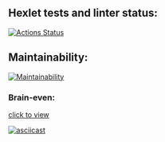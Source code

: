 ## Hexlet tests and linter status:
[![Actions Status](https://github.com/RinatCode/frontend-project-44/actions/workflows/hexlet-check.yml/badge.svg)](https://github.com/RinatCode/frontend-project-44/actions)

## Maintainability:
[![Maintainability](https://api.codeclimate.com/v1/badges/8bfdb0b2b950f71c7c09/maintainability)](https://codeclimate.com/github/RinatCode/frontend-project-44/maintainability)


### Brain-even:
[click to view](https://asciinema.org/a/rdpvvUeOTZe6pI9ICO9feQp0B)

[![asciicast](https://asciinema.org/a/rdpvvUeOTZe6pI9ICO9feQp0B.svg)](https://asciinema.org/a/rdpvvUeOTZe6pI9ICO9feQp0B)